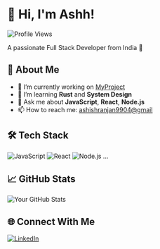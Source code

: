 # 👋 Hi, I'm Ashh!
![Profile Views](https://komarev.com/ghpvc/?username=johndoe&label=Profile%20views&color=0e75b6&style=flat)

A passionate Full Stack Developer from India 🌆

## 🚀 About Me
- 🔭 I’m currently working on [MyProject](https://github.com/yourproject)
- 🌱 I’m learning **Rust** and **System Design**
- 💬 Ask me about **JavaScript**, **React**, **Node.js**
- 📫 How to reach me: [ashishranjan9904@gmail](mailto:alex@example.com)

## 🛠️ Tech Stack
![JavaScript](https://img.shields.io/badge/-JavaScript-black?style=flat-square&logo=javascript)
![React](https://img.shields.io/badge/-React-black?style=flat-square&logo=react)
![Node.js](https://img.shields.io/badge/-Node.js-black?style=flat-square&logo=node.js)
...

## 📈 GitHub Stats
![Your GitHub Stats](https://github-readme-stats.vercel.app/api?username=yourusername&show_icons=true&theme=default)

## 🌐 Connect With Me
[![LinkedIn](https://img.shields.io/badge/LinkedIn-blue?style=flat&logo=linkedin)](https://linkedin.com/in/yourname)
